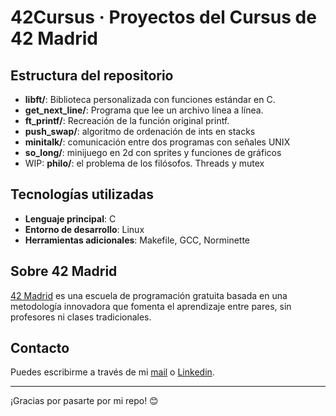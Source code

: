 # 42Cursus · Proyectos del Cursus de 42 Madrid

## Estructura del repositorio 

- **libft/**: Biblioteca personalizada con funciones estándar en C.
- **get_next_line/**: Programa que lee un archivo línea a línea.
- **ft_printf/**: Recreación de la función original printf.
- **push_swap/**: algoritmo de ordenación de ints en stacks
- **minitalk/**: comunicación entre dos programas con señales UNIX
- **so_long/**: minijuego en 2d con sprites y funciones de gráficos
- WIP: **philo/**: el problema de los filósofos. Threads y mutex

## Tecnologías utilizadas

- **Lenguaje principal**: C
- **Entorno de desarrollo**: Linux
- **Herramientas adicionales**: Makefile, GCC, Norminette

## Sobre 42 Madrid

[42 Madrid](https://www.42madrid.com/) es una escuela de programación gratuita basada en una metodología innovadora que fomenta el aprendizaje entre pares, sin profesores ni clases tradicionales. 

## Contacto

Puedes escribirme a través de mi [mail](mailto:avinals-@student.42madrid.com) o [Linkedin](https://es.linkedin.com/in/aliciavb).

---
¡Gracias por pasarte por mi repo! 😊

